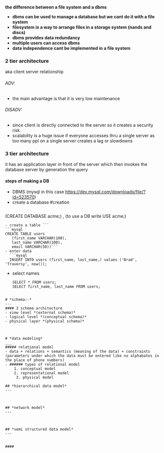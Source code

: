 
**the difference between  a file system and a dbms**
- **dbms can be used to manage a database but we cant do it with a file system**
- **filesystem is a way to arrange files in a storage system (nands and discs)**
- **dbms provides data redundancy**
- **multiple users can access dbms**
- **data independence cant be implemented in a file system**

### 2 tier architecture

aka client server relationship
###### ADV:
- the main advantage is that it is very low maintenance 
###### DISADV:
- since client is directly connected to the server so it creates a security risk
- scalability is a huge issue if everyone accesses thru a single server as too many ppl on a single server creates a lag or slowdowns
### 3 tier architecture
it has an application layer in front of the server which then invokes
the database server by generation the query 


#### steps of making a DB
- DBMS (mysql in this case https://dev.mysql.com/downloads/file/?id=523570)
- create a database #creation 
    ```mysql
(CREATE DATABASE acme;) , (to use a DB write USE acme;)
```
- create a table ```
```mysql
CREATE TABLE users
   (first_name VARCHAR(100),
   last_name VARCHAR(100),
   email VARCHAR(50))```
- enter data
  ```mysql
  INSERT INTO users (first_name, last_name,) values ('Brad', 'Traversy', now());
```

- select names
  ```mysql
  SELECT * FROM users;
  SELECT first_name, last_name FROM users;
```

# *schema:-*
---
#### 3 schema architecture
- view level *(external schema)*
- logical level *(conceptual schema)*
- physical layer *(physical schema)*



# *data modeling*
___
##### relational model
- data + relations + semantics (meaning of the data) + constraints (parameters under which the data must be entered like no alphabates in the place of phone numbers)
- ###### types of relational model 
    1. conceptual model
	2. representational model
	 3. physical model 

## *hierarchical data model*
---



## *network model*
---



## *semi structured data model*
---


####